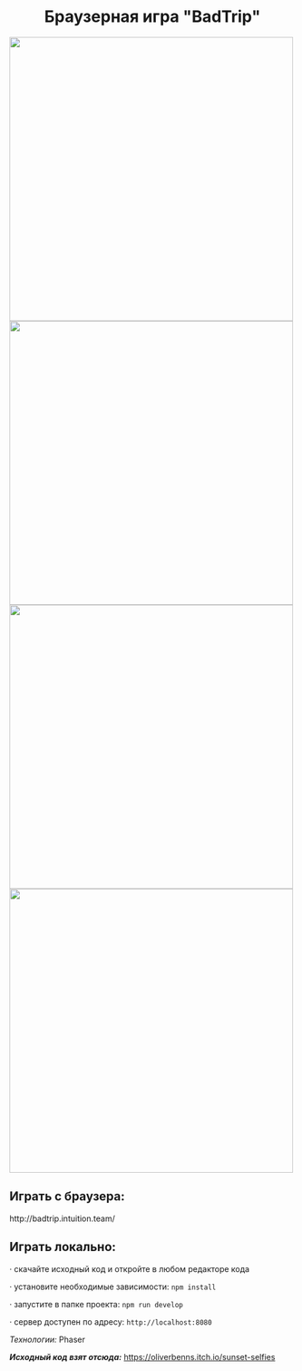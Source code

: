 <h1 align="center">Браузерная игра "BadTrip"</h1>

<img src="https://user-images.githubusercontent.com/104670577/210113327-3027ea70-80ab-4cc3-a28e-8bc818fdd0bc.png" width="500"> <img src="https://user-images.githubusercontent.com/104670577/210113532-d1bee09f-4aad-4e9c-b1bd-ed6816291f91.png" width="500">
<img src="https://user-images.githubusercontent.com/104670577/210113569-b3961187-1efc-4a75-919f-7d1c773fecc5.png" width="500">
<img src="https://user-images.githubusercontent.com/104670577/210113604-d57204af-8d9d-435f-aaa2-8c1b757675fe.png" width="500">

<h2>Играть с браузера:</h2>
http://badtrip.intuition.team/

<h2>Играть локально:</h2>

· скачайте исходный код и откройте в любом редакторе кода

· установите необходимые зависимости: `npm install`

· запустите в папке проекта: `npm run develop`

· сервер доступен по адресу: `http://localhost:8080`


*Технологии:* Phaser

***Исходный код взят отсюда:*** https://oliverbenns.itch.io/sunset-selfies
